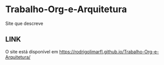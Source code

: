 # Trabalho-Org-e-Arquitetura

Site que descreve 
 
## LINK

O site está disponível em https://rodrigolimarfl.github.io/Trabalho-Org-e-Arquitetura/
